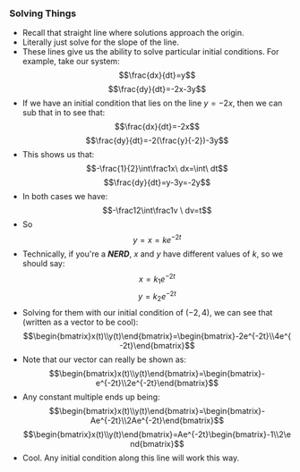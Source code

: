 ### Solving Things
- Recall that straight line where solutions approach the origin.
- Literally just solve for the slope of the line.
- These lines give us the ability to solve particular initial conditions. For example, take our system: $$\frac{dx}{dt}=y$$ $$\frac{dy}{dt}=-2x-3y$$
- If we have an initial condition that lies on the line $y=-2x$, then we can sub that in to see that: $$\frac{dx}{dt}=-2x$$ $$\frac{dy}{dt}=-2(\frac{y}{-2})-3y$$
- This shows us that: $$-\frac{1}{2}\int\frac1x\ dx=\int\ dt$$ $$\frac{dy}{dt}=y-3y=-2y$$
- In both cases we have: $$-\frac12\int\frac1v \ dv=t$$
- So $$y=x=ke^{-2t}$$
- Technically, if you're a ***NERD***, $x$ and $y$ have different values of $k$, so we should say: $$x=k_1e^{-2t}$$ $$y=k_2e^{-2t}$$
- Solving for them with our initial condition of $(-2, 4)$, we can see that (written as a vector to be cool): $$\begin{bmatrix}x(t)\\y(t)\end{bmatrix}=\begin{bmatrix}-2e^{-2t}\\4e^{-2t}\end{bmatrix}$$
- Note that our vector can really be shown as: $$\begin{bmatrix}x(t)\\y(t)\end{bmatrix}=\begin{bmatrix}-e^{-2t}\\2e^{-2t}\end{bmatrix}$$
- Any constant multiple ends up being: $$\begin{bmatrix}x(t)\\y(t)\end{bmatrix}=\begin{bmatrix}-Ae^{-2t}\\2Ae^{-2t}\end{bmatrix}$$ $$\begin{bmatrix}x(t)\\y(t)\end{bmatrix}=Ae^{-2t}\begin{bmatrix}-1\\2\end{bmatrix}$$ 
- Cool. Any initial condition along this line will work this way. 